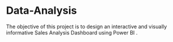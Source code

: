 # Data-Analysis
The objective of this project is to design an interactive and visually informative Sales Analysis Dashboard using Power BI .
